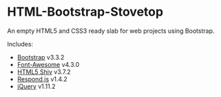HTML-Bootstrap-Stovetop
=======================

An empty HTML5 and CSS3 ready slab for web projects using Bootstrap.

Includes:
* [Bootstrap](http://getbootstrap.com/) v3.3.2
* [Font-Awesome](http://fortawesome.github.io/Font-Awesome/) v4.3.0
* [HTML5 Shiv](https://github.com/aFarkas/html5shiv) v3.7.2
* [Respond.js](https://github.com/scottjehl/Respond) v1.4.2
* [jQuery](http://jquery.com/) v1.11.2
